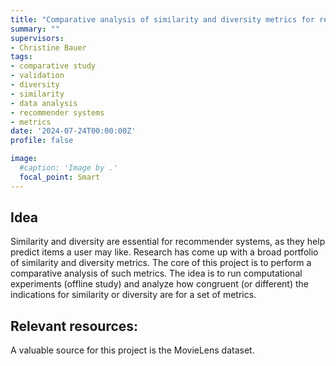 ```yaml
---
title: "Comparative analysis of similarity and diversity metrics for recommender systems"
summary: ""
supervisors:
- Christine Bauer
tags:
- comparative study
- validation
- diversity
- similarity
- data analysis
- recommender systems
- metrics
date: '2024-07-24T00:00:00Z'
profile: false

image:
  #caption: 'Image by .'
  focal_point: Smart
---
```


## Idea
Similarity and diversity are essential for recommender systems, as they help predict items a user may like. Research has come up with a broad portfolio of similarity and diversity metrics. The core of this project is to perform a comparative analysis of such metrics. The idea is to run computational experiments (offline study) and analyze how congruent (or different) the indications for similarity or diversity are for a set of metrics.

## Relevant resources:
A valuable source for this project is the MovieLens dataset.